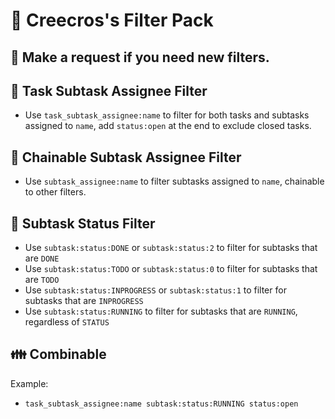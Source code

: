 # :toilet: Creecros's Filter Pack

## :raising_hand: Make a request if you need new filters.

## :nail_care: Task Subtask Assignee Filter

- Use `task_subtask_assignee:name` to filter for both tasks and subtasks assigned to `name`, add `status:open` at the end to exclude closed tasks.

## :paperclip: Chainable Subtask Assignee Filter

- Use `subtask_assignee:name` to filter subtasks assigned to `name`, chainable to other filters.

## :japanese_ogre: Subtask Status Filter

- Use `subtask:status:DONE` or `subtask:status:2` to filter for subtasks that are `DONE`
- Use `subtask:status:TODO` or `subtask:status:0` to filter for subtasks that are `TODO`
- Use `subtask:status:INPROGRESS` or `subtask:status:1` to filter for subtasks that are `INPROGRESS`
- Use `subtask:status:RUNNING` to filter for subtasks that are `RUNNING`, regardless of `STATUS`

## :family: Combinable

Example:
- `task_subtask_assignee:name subtask:status:RUNNING status:open`

